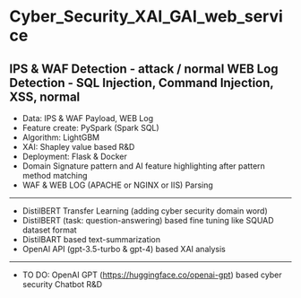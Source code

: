 # Cyber_Security_XAI_GAI_web_service

IPS & WAF Detection - attack / normal  WEB Log Detection - SQL Injection, Command Injection, XSS, normal
-----
- Data: IPS & WAF Payload, WEB Log
- Feature create: PySpark (Spark SQL)
- Algorithm: LightGBM
- XAI: Shapley value based R&D
- Deployment: Flask & Docker
- Domain Signature pattern and AI feature highlighting after pattern method matching
- WAF & WEB LOG (APACHE or NGINX or IIS) Parsing
-----
- DistilBERT Transfer Learning (adding cyber security domain word)
- DistilBERT (task: question-answering) based fine tuning like SQUAD dataset format
- DistilBART based text-summarization
- OpenAI API (gpt-3.5-turbo & gpt-4) based XAI analysis
-----
- TO DO: OpenAI GPT (https://huggingface.co/openai-gpt) based cyber security Chatbot R&D

